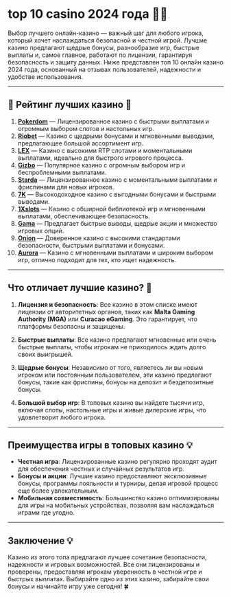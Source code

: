# top 10 casino 2024 года 🎰💎

Выбор лучшего онлайн-казино — важный шаг для любого игрока, который хочет наслаждаться безопасной и честной игрой. Лучшие казино предлагают щедрые бонусы, разнообразие игр, быстрые выплаты и, самое главное, работают по лицензии, гарантируя безопасность и защиту данных. Ниже представлен топ 10 онлайн казино 2024 года, основанный на отзывах пользователей, надежности и удобстве использования.

---

## 🎲 Рейтинг лучших казино 🎲

1. **[Pokerdom](https://brandplay.link/4k77v2yx)** — Лицензированное казино с быстрыми выплатами и огромным выбором слотов и настольных игр.
2. **[Riobet](https://brandplay.link/7xBLTPyj)** — Казино с щедрыми бонусами и мгновенными выводами, предлагающее большой ассортимент игр.
3. **[LEX](https://brandplay.link/zW4hdDFV)** — Казино с высокими RTP слотами и моментальными выплатами, идеально для быстрого игрового процесса.
4. **[Gizbo](https://brandplay.link/bprXw4YV)** — Популярное казино с огромным выбором игр и беспроблемными выплатами.
5. **[Starda](https://brandplay.link/fB7xwRFL)** — Лицензированное казино с моментальными выплатами и фриспинами для новых игроков.
6. **[7K](https://brandplay.link/BvQyFShp)** — Высокодоходное казино с выгодными бонусами и быстрыми выводами.
7. **[1Xslots](https://brandplay.link/hSB1khtr)** — Казино с обширной библиотекой игр и мгновенными выплатами, обеспечивающее безопасность.
8. **[Gama](https://brandplay.link/j6NMKsDz)** — Предлагает быстрые выводы, щедрые акции и множество игровых опций.
9. **[Onion](https://brandplay.link/zBGRVpQ9)** — Доверенное казино с высокими стандартами безопасности, быстрыми выплатами и бонусами.
10. **[Aurora](https://10trafic-stat2.com/click/668546556bcc6313411604bd/6766/13032/subaccount)** — Казино с мгновенными выплатами и широким выбором игр, отлично подходит для тех, кто ищет надежность.

---

## Что отличает лучшие казино? 🎯

1. **Лицензия и безопасность**: Все казино в этом списке имеют лицензии от авторитетных органов, таких как **Malta Gaming Authority (MGA)** или **Curacao eGaming**. Это гарантирует, что платформы безопасны и защищены.
   
2. **Быстрые выплаты**: Все казино предлагают мгновенные или очень быстрые выплаты, чтобы игрокам не приходилось ждать долго своих выигрышей.

3. **Щедрые бонусы**: Независимо от того, являетесь ли вы новым игроком или постоянным пользователем, эти казино предлагают бонусы, такие как фриспины, бонусы на депозит и бездепозитные бонусы.

4. **Большой выбор игр**: В топовых казино вы найдете тысячи игр, включая слоты, настольные игры и живые дилерские игры, что удовлетворит любого игрока.

---

## Преимущества игры в топовых казино 💡

- **Честная игра**: Лицензированные казино регулярно проходят аудит для обеспечения честных и случайных результатов игр.
- **Бонусы и акции**: Лучшие казино предоставляют эксклюзивные бонусы, программы лояльности и турниры, делая игровой процесс еще более увлекательным.
- **Мобильная совместимость**: Большинство казино оптимизированы для игры на мобильных устройствах, позволяя вам наслаждаться играми где угодно.

---

## Заключение 💡

Казино из этого топа предлагают лучшее сочетание безопасности, надежности и игровых возможностей. Все они лицензированы и проверены, предоставляя игрокам уверенность в честной игре и быстрых выплатах. Выбирайте одно из этих казино, забирайте свои бонусы и начинайте игру уже сегодня! 🍀

